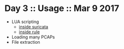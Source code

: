 # Day 3 :: Usage :: Mar 9 2017

* LUA scripting
  * [inside suricata](/Suricata/suricata/stats2influxdb.md)
  * [inside rule](/Suricata/suricata/rules.lua.md)
* Loading many PCAPs
* File extraction
